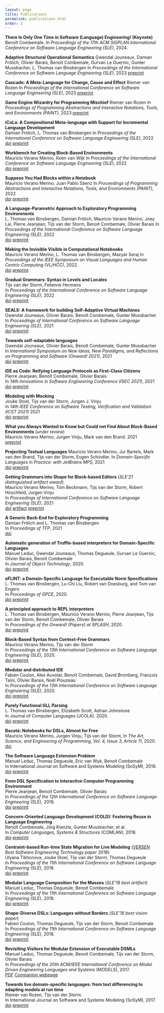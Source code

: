 ```yaml
---
layout: page
title: Publications
permalink: publications.html
order: 3
---
```

**There Is Only One Time in Software (Language) Engineering! (Keynote)**
Benoît Combemale. In *Proceedings of the 17th ACM SIGPLAN International Conference on Software Language Engineering (SLE)*, 2024.

**Adaptive Structural Operational Semantics**
Gwendal Jouneaux, Damian Frölich, Olivier Barais, Benoit Combemale, Gurvan Le Guernic, Gunter Mussbacher, L. Thomas van Binsbergen
In *Proceedings of the International Conference on Software Language Engineering (SLE)*, 2023
[preprint](https://inria.hal.science/hal-04252577v1)

**Cascade: A Meta-Language for Change, Cause and Effect**
Riemer van Rozen
In *Proceedings of the International Conference on Software Language Engineering (SLE)*, 2023
[preprint](https://github.com/vrozen/Cascade/blob/main/Doc/Cascade_SLE2023.pdf)

**Game Engine Wizardry for Programming Mischief**
Riemer van Rozen
In *Proceedings of Programming Abstractions and Interactive Notations, Tools, and Environments (PAINT)*, 2023
[preprint](https://github.com/vrozen/Cascade/blob/main/Doc/PAINT2023.pdf)

**iCoLa: A Compositional Meta-language with Support for Incremental Language Development**  
Damian Frölich, L. Thomas van Binsbergen
In *Proceedings of the International Conference on Software Language Engineering (SLE)*, 2022 
[doi](https://doi.org/10.1145/3567512.3567529)
[preprint](http://ltvanbinsbergen.nl/files/papers/sle22-exp.pdf)

**Workbench for Creating Block-Based Environments**  
Mauricio Verano Merino, Koen van Wijk
In *Proceedings of the International Conference on Software Language Engineering (SLE)*, 2022  
[doi](https://doi.org/10.1145/3567512.3567518)
[preprint](https://maveme.github.io/assets/pdfs/blocklybench.pdf)

**Suppose You Had Blocks within a Notebook**  
Mauricio Verano Merino, Juan Pablo Sáenz
In *Proceedings of Programming Abstractions and Interactive Notations, Tools, and Environments (PAINT)*, 2022  
[doi](https://doi.org/10.1145/3563836.3568728)
[preprint](https://maveme.github.io/assets/pdfs/blocks-nb.pdf)

**A Language-Parametric Approach to Exploratory Programming Environments**  
L. Thomas van Binsbergen, Damian Frölich, Mauricio Verano Merino, Joey Lai, Pierre Jeanjean, Tijs van der Storm, Benoit Combemale, Olivier Barais 
In *Proceedings of the International Conference on Software Language Engineering (SLE)*, 2022  
[doi](https://doi.org/10.1145/3567512.3567527)
[preprint](https://maveme.github.io/assets/pdfs/exploratory-programming.pdf)

**Making the Invisible Visible in Computational Notebooks**  
Mauricio Verano Merino, L. Thomas van Binsbergen, Mazyar Seraj
In *Proceedings of the IEEE Symposium on Visual Languages and Human Centric Computing (VL/HCC)*, 2022  
[doi](https://doi.org/10.1109/VL/HCC53370.2022.9833148)
[preprint](https://maveme.github.io/assets/pdfs/invisible2022.pdf)

**Gradual Grammars: Syntax in Levels and Locales**  
Tijs van der Storm, Felienne Hermans  
In *Proceedings of the International Conference on Software Language Engineering (SLE)*, 2022  
[doi](https://doi.org/10.1145/3567512.3567524)
[preprint](https://www.cwi.nl/~storm/publications/gradual-grammars.pdf)


**SEALS: A framework for building Self-Adaptive Virtual Machines**  
Gwendal Jouneaux, Olivier Barais, Benoît Combemale, Gunter Mussbacher  
In *Proceedings of International Conference on Software Language Engineering (SLE)*, 2021  
[doi](https://hal.inria.fr/hal-03355253/)
[preprint](https://hal.inria.fr/hal-03355253/)

**Towards self-adaptable languages**  
Gwendal Jouneaux, Olivier Barais, Benoît Combemale, Gunter Mussbacher  
In *International Symposium on New Ideas, New Paradigms, and Reflections on Programming and Software (Onward! 2021)*, 2021  
[doi](https://hal.inria.fr/hal-03318816/)
[preprint](https://hal.inria.fr/hal-03318816/)

**IDE as Code: Reifying Language Protocols as First-Class Citizens**  
Pierre Jeanjean, Benoît Combemale, Olivier Barais  
In *14th Innovations in Software Engineering Conference (ISEC 2021)*, 2021  
[doi](https://dl.acm.org/doi/10.1145/3452383.3452406)
[preprint](https://hal.inria.fr/IRISA/hal-03107122v1)

**Modeling with Mocking**  
Jouke Stoel, Tijs van der Storm, Jurgen J. Vinju  
In *14th IEEE Conference on Software Testing, Verification and Validation (ICST 2021)* 2021  
[doi](https://doi.org/10.1109/ICST49551.2021.00018)
[preprint](https://research.rug.nl/files/192716315/Modeling_with_Mocking_1_.pdf)

**What you Always Wanted to Know but Could not Find About Block-Based Environments** (*under review*)  
Mauricio Verano Merino, Jurgen Vinju, Mark van den Brand. 2021  
[preprint](https://arxiv.org/abs/2110.03073)

**Projecting Textual Languages** 
Mauricio Verano Merino, Jur Bartels, Mark van den Brand, Tijs van der Storm, Eugen Schindler. 
In *Domain-Specific Languages in Practice: with JetBrains MPS*, 2021  
[doi](http://doi.org/10.1007/978-3-030-73758-0_7) 
[preprint](#)

**Getting Grammars into Shape for Block-based Editors** (*SLE'21 distinguished artifact award*)    
Mauricio Verano Merino, Tom Beckmann, Tijs van der Storm, Robert Hirschfeld, Jurgen Vinju  
In *Proceedings of International Conference on Software Language Engineering (SLE)*, 2021  
[doi](https://doi.org/10.1145/3486608.3486908)
[artifact](https://doi.org/10.5281/zenodo.5534113)
[preprint](https://maveme.github.io/assets/pdfs/skogi-SLE21.pdf)

**A Generic Back-End for Exploratory Programming**  
Damian Frölich and L. Thomas van Binsbergen  
In *Proceedings of TFP*, 2021  
[doi](https://doi.org/10.1007/978-3-030-83978-9_2)   

**Automatic generation of Truffle-based interpreters for Domain-Specific Languages**  
Manuel Leduc, Gwendal Jouneaux, Thomas Degueule, Gurvan Le Guernic, Olivier Barais, Benoit Combemale  
In *Journal of Object Technology*, 2020.  
[doi](http://dx.doi.org/10.5381/jot.2020.19.2.a1)
[preprint](https://hal.inria.fr/hal-02395867v2/document)

**eFLINT: a Domain-Specific Language for Executable Norm Specifications**  
L. Thomas van Binsbergen, Lu-Chi Liu, Robert van Doesburg, and Tom van Engers  
In *Proceedings of GPCE*, 2020.  
[doi](#) [preprint](http://ltvanbinsbergen.nl/publications/eflint.pdf)

**A principled approach to REPL interpreters**  
L. Thomas van Binsbergen, Mauricio Verano Merino, Pierre Jeanjean, Tijs van der Storm, Benoit Combemale, Olivier Barais  
In *Proceedings of the Onward! (Papers) at SPLASH*, 2020.  
[doi](#) [preprint](http://ltvanbinsbergen.nl/publications/onward2020-repls.pdf)  

**Block-Based Syntax from Context-Free Grammars**  
Mauricio Verano Merino, Tijs van der Storm  
In *Proceedings of the 13th International Conference on Software Language Engineering* (SLE), 2020.  
[doi](#) [preprint](#)  

**Modular and distributed IDE**  
Fabien Coulon, Alex Auvolat, Benoit Combemale, David Bromberg, François Taïni, Olivier Barais, Noël Plouzeau  
In *Proceedings of the 13th International Conference on Software Language Engineering* (SLE), 2020.  
[doi](#) [preprint](https://hal.archives-ouvertes.fr/hal-02964806v2)  

**Purely Functional GLL Parsing**  
L. Thomas van Binsbergen, Elizabeth Scott, Adrian Johnstone  
In Journal of Computer Languages (JCOLA). 2020.  
[doi](https://doi.org/10.1016/j.cola.2020.100945) [preprint](http://ltvanbinsbergen.nl/publications/jcola-fgll.pdf)

**Bacatá: Notebooks for DSLs, Almost for Free**  
Mauricio Verano Merino, Jurgen Vinju, Tijs van der Storm,
In *The Art, Science, and Engineering of Programming, Vol. 4, Issue 3, Article 11*, 2020.  
[doi](https://doi.org/10.22152/programming-journal.org/2020/4/11)

**The Software Language Extension Problem**  
Manuel Leduc, Thomas Degueule, Eric van Wyk, Benoit Combemale  
In International Journal on Software and Systems Modeling (SoSyM), 2019.  
[doi](https://doi.org/10.1007/s10270-019-00772-7) [preprint](https://hal.inria.fr/hal-02399166/)

**From DSL Specification to Interactive Computer Programming Environment**  
Pierre Jeanjean, Benoit Combemale, Olivier Barais  
In *Proceedings of the 12th International Conference on Software Language Engineering* (SLE), 2019.  
[doi](https://doi.org/10.1145/3357766.3359540) [preprint](https://hal.inria.fr/hal-02307953)  

**Concern-Oriented Language Development (COLD): Fostering Reuse in Language Engineering**  
Benoît Combemale, Jörg Kienzle, Gunter Mussbacher, et al.  
In *Computer Languages, Systems & Structures* (COMLAN), 2018.  
[doi](https://doi.org/10.1016/j.cl.2018.05.004) [preprint](https://hal.archives-ouvertes.fr/hal-01803008)  

**Contraint-based Run-time State Migration for Live Modeling**  (*[VERSEN](https://versen.nl/) Best Software Engineering Technology paper 2018*)  
Ulyana Tikhonova, Jouke Stoel, Tijs van der Storm, Thomas Degueule  
In *Proceedings of the 11th International Conference on Software Language Engineering* (SLE), 2018.  
[doi](https://dx.doi.org/10.1145/3276604.3276611) [preprint](https://hal.archives-ouvertes.fr/hal-01896207)

**Modular Language Composition for the Masses** (*SLE'18 best artifact*)  
Manuel Leduc, Thomas Degueule, Benoit Combemale  
In *Proceedings of the 11th International Conference on Software Language Engineering* (SLE), 2018.  
[doi](https://dx.doi.org/10.1145/3276604.3276622) [preprint](https://hal.inria.fr/hal-01890446)

**Shape-Diverse DSLs: Languages without Borders** (*SLE'18 best vision paper*)  
Fabien Coulon, Thomas Degueule, Tijs van der Storm, Benoit Combemale  
In *Proceedings of the 11th International Conference on Software Language Engineering* (SLE), 2018.  
[doi](https://dx.doi.org/10.1145/3276604.3276623) [preprint](https://hal.archives-ouvertes.fr/hal-01889155)

**Revisiting Visitors for Modular Extension of Executable DSMLs**  
Manuel Leduc, Thomas Degueule, Benoit Combemale, Tijs van der Storm, Olivier Barais  
In *Proceedings of the 20th ACM/IEEE International Conference on Model Driven Engineering Languages and Systems* (MODELS), 2017.  
[PDF](https://hal.inria.fr/hal-01568169) [Companion webpage](http://gemoc.org/ale/revisitors/)

**Towards live domain-specific languages: from text differencing to adapting models at run time**  
Riemer van Rozen, Tijs van der Storm.  
In International Journal on Software and Systems Modeling (SoSyM), 2017.  
[doi](https://doi.org/10.1007/s10270-017-0608-7) [preprint](http://www.cwi.nl/~storm/publications/vRozenvdStorm2017_sosym_v3.pdf)
